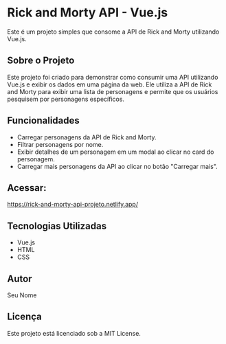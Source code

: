 # Rick and Morty API - Vue.js

Este é um projeto simples que consome a API de Rick and Morty utilizando Vue.js.

## Sobre o Projeto

Este projeto foi criado para demonstrar como consumir uma API utilizando Vue.js e exibir os dados em uma página da web. Ele utiliza a API de Rick and Morty para exibir uma lista de personagens e permite que os usuários pesquisem por personagens específicos.

## Funcionalidades

- Carregar personagens da API de Rick and Morty.
- Filtrar personagens por nome.
- Exibir detalhes de um personagem em um modal ao clicar no card do personagem.
- Carregar mais personagens da API ao clicar no botão "Carregar mais".

## Acessar:

https://rick-and-morty-api-projeto.netlify.app/

## Tecnologias Utilizadas

- Vue.js
- HTML
- CSS

## Autor

Seu Nome

## Licença

Este projeto está licenciado sob a MIT License.



